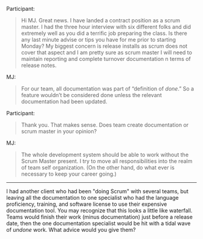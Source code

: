 Participant:
> Hi MJ. Great news. I have landed a contract position as a scrum master. I had the three hour interview with six different folks and did extremely well as you did a terrific job preparing the class. Is there any last minute advise or tips you have for me prior to starting Monday? My biggest concern is release installs as scrum does not cover that aspect and I am pretty sure as scrum master I will need to maintain reporting and complete turnover documentation n terms of release notes.

MJ:
> For our team, all documentation was part of “definition of *done*.” So a feature wouldn’t be considered done unless the relevant documentation had been updated.

Participant:
> Thank you. That makes sense. Does team create documentation or scrum master in your opinion?

MJ:
> The whole development system should be able to work without the Scrum Master present. I try to move all responsibilities into the realm of team self organization.  (On the other hand, do what ever is necessary to keep your career going.)

----
I had another client who had been "doing Scrum" with several teams, but leaving all the documentation to one specialist who had the language proficiency, training, and software license to use their expensive documentation tool.  You may recognize that this looks a little like waterfall. Teams would finish their work (minus documentation) just before a release date, then the one documentation specialist would be hit with a tidal wave of *undone* work.  What advice would you give them?